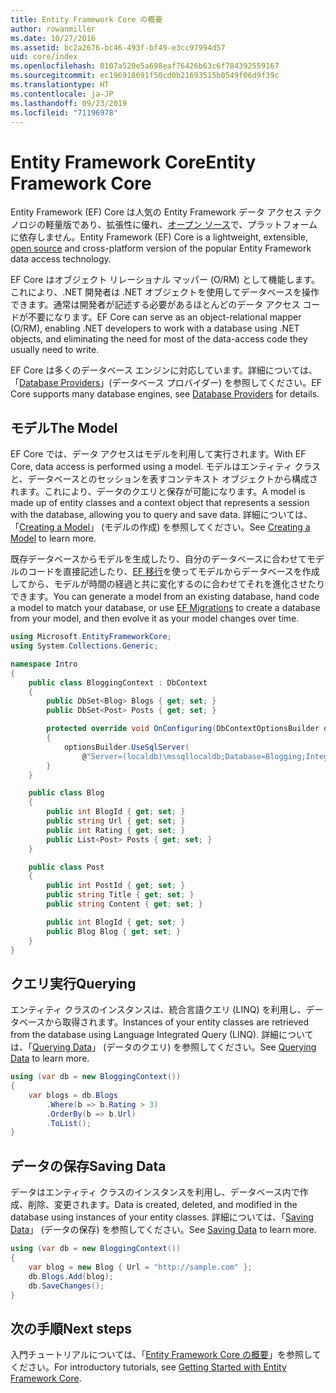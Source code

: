 ```yaml
---
title: Entity Framework Core の概要
author: rowanmiller
ms.date: 10/27/2016
ms.assetid: bc2a2676-bc46-493f-bf49-e3cc97994d57
uid: core/index
ms.openlocfilehash: 0107a520e5a698eaf76426b63c6f784392559167
ms.sourcegitcommit: ec196918691f50cd0b21693515b0549f06d9f39c
ms.translationtype: HT
ms.contentlocale: ja-JP
ms.lasthandoff: 09/23/2019
ms.locfileid: "71196978"
---
```

# <a name="entity-framework-core"></a><span data-ttu-id="8d3c0-102">Entity Framework Core</span><span class="sxs-lookup"><span data-stu-id="8d3c0-102">Entity Framework Core</span></span>

<span data-ttu-id="8d3c0-103">Entity Framework (EF) Core は人気の Entity Framework データ アクセス テクノロジの軽量版であり、拡張性に優れ、[オープン ソース](https://github.com/aspnet/EntityFrameworkCore)で、プラットフォームに依存しません。</span><span class="sxs-lookup"><span data-stu-id="8d3c0-103">Entity Framework (EF) Core is a lightweight, extensible, [open source](https://github.com/aspnet/EntityFrameworkCore) and cross-platform version of the popular Entity Framework data access technology.</span></span>

<span data-ttu-id="8d3c0-104">EF Core はオブジェクト リレーショナル マッパー (O/RM) として機能します。これにより、.NET 開発者は .NET オブジェクトを使用してデータベースを操作できます。通常は開発者が記述する必要があるほとんどのデータ アクセス コードが不要になります。</span><span class="sxs-lookup"><span data-stu-id="8d3c0-104">EF Core can serve as an object-relational mapper (O/RM), enabling .NET developers to work with a database using .NET objects, and eliminating the need for most of the data-access code they usually need to write.</span></span>

<span data-ttu-id="8d3c0-105">EF Core は多くのデータベース エンジンに対応しています。詳細については、「[Database Providers](providers/index.md)」(データベース プロバイダー) を参照してください。</span><span class="sxs-lookup"><span data-stu-id="8d3c0-105">EF Core supports many database engines, see [Database Providers](providers/index.md) for details.</span></span>

## <a name="the-model"></a><span data-ttu-id="8d3c0-106">モデル</span><span class="sxs-lookup"><span data-stu-id="8d3c0-106">The Model</span></span>

<span data-ttu-id="8d3c0-107">EF Core では、データ アクセスはモデルを利用して実行されます。</span><span class="sxs-lookup"><span data-stu-id="8d3c0-107">With EF Core, data access is performed using a model.</span></span> <span data-ttu-id="8d3c0-108">モデルはエンティティ クラスと、データベースとのセッションを表すコンテキスト オブジェクトから構成されます。これにより、データのクエリと保存が可能になります。</span><span class="sxs-lookup"><span data-stu-id="8d3c0-108">A model is made up of entity classes and a context object that represents a session with the database, allowing you to query and save data.</span></span> <span data-ttu-id="8d3c0-109">詳細については、「[Creating a Model](modeling/index.md)」 (モデルの作成) を参照してください。</span><span class="sxs-lookup"><span data-stu-id="8d3c0-109">See [Creating a Model](modeling/index.md) to learn more.</span></span>

<span data-ttu-id="8d3c0-110">既存データベースからモデルを生成したり、自分のデータベースに合わせてモデルのコードを直接記述したり、[EF 移行](managing-schemas/migrations/index.md)を使ってモデルからデータベースを作成してから、モデルが時間の経過と共に変化するのに合わせてそれを進化させたりできます。</span><span class="sxs-lookup"><span data-stu-id="8d3c0-110">You can generate a model from an existing database, hand code a model to match your database, or use [EF Migrations](managing-schemas/migrations/index.md) to create a database from your model, and then evolve it as your model changes over time.</span></span>

``` csharp
using Microsoft.EntityFrameworkCore;
using System.Collections.Generic;

namespace Intro
{
    public class BloggingContext : DbContext
    {
        public DbSet<Blog> Blogs { get; set; }
        public DbSet<Post> Posts { get; set; }

        protected override void OnConfiguring(DbContextOptionsBuilder optionsBuilder)
        {
            optionsBuilder.UseSqlServer(
                @"Server=(localdb)\mssqllocaldb;Database=Blogging;Integrated Security=True");
        }
    }

    public class Blog
    {
        public int BlogId { get; set; }
        public string Url { get; set; }
        public int Rating { get; set; }
        public List<Post> Posts { get; set; }
    }

    public class Post
    {
        public int PostId { get; set; }
        public string Title { get; set; }
        public string Content { get; set; }

        public int BlogId { get; set; }
        public Blog Blog { get; set; }
    }
}
```

## <a name="querying"></a><span data-ttu-id="8d3c0-111">クエリ実行</span><span class="sxs-lookup"><span data-stu-id="8d3c0-111">Querying</span></span>

<span data-ttu-id="8d3c0-112">エンティティ クラスのインスタンスは、統合言語クエリ (LINQ) を利用し、データベースから取得されます。</span><span class="sxs-lookup"><span data-stu-id="8d3c0-112">Instances of your entity classes are retrieved from the database using Language Integrated Query (LINQ).</span></span> <span data-ttu-id="8d3c0-113">詳細については、「[Querying Data](querying/index.md)」 (データのクエリ) を参照してください。</span><span class="sxs-lookup"><span data-stu-id="8d3c0-113">See [Querying Data](querying/index.md) to learn more.</span></span>

``` csharp
using (var db = new BloggingContext())
{
    var blogs = db.Blogs
        .Where(b => b.Rating > 3)
        .OrderBy(b => b.Url)
        .ToList();
}
```

## <a name="saving-data"></a><span data-ttu-id="8d3c0-114">データの保存</span><span class="sxs-lookup"><span data-stu-id="8d3c0-114">Saving Data</span></span>

<span data-ttu-id="8d3c0-115">データはエンティティ クラスのインスタンスを利用し、データベース内で作成、削除、変更されます。</span><span class="sxs-lookup"><span data-stu-id="8d3c0-115">Data is created, deleted, and modified in the database using instances of your entity classes.</span></span> <span data-ttu-id="8d3c0-116">詳細については、「[Saving Data](saving/index.md)」 (データの保存) を参照してください。</span><span class="sxs-lookup"><span data-stu-id="8d3c0-116">See [Saving Data](saving/index.md) to learn more.</span></span>

``` csharp
using (var db = new BloggingContext())
{
    var blog = new Blog { Url = "http://sample.com" };
    db.Blogs.Add(blog);
    db.SaveChanges();
}
```

## <a name="next-steps"></a><span data-ttu-id="8d3c0-117">次の手順</span><span class="sxs-lookup"><span data-stu-id="8d3c0-117">Next steps</span></span>

<span data-ttu-id="8d3c0-118">入門チュートリアルについては、「[Entity Framework Core の概要](get-started/index.md)」を参照してください。</span><span class="sxs-lookup"><span data-stu-id="8d3c0-118">For introductory tutorials, see [Getting Started with Entity Framework Core](get-started/index.md).</span></span>

